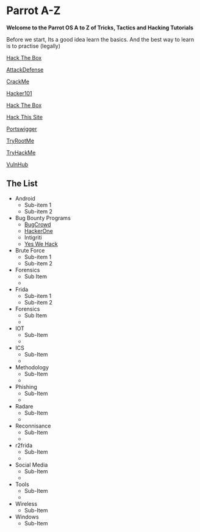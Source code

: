 # Parrot A-Z 

__Welcome to the Parrot OS A to Z of Tricks, Tactics and Hacking Tutorials__

Before we start, Its a good idea learn the basics. And the best way to learn is to practise (legally)

[Hack The Box](https://academy.hackthebox.eu/catalogue/)

[AttackDefense](https://attackdefense.com/)

[CrackMe](https://crackmes.one/)

[Hacker101](https://www.hacker101.com/)

[Hack The Box](https://www.hackthebox.eu/)

[Hack This Site](https://www.hackthissite.org/missions/basic/)

[Portswigger](https://portswigger.net/web-security/dashboard/)

[TryRootMe](https://www.root-me.org/)

[TryHackMe](https://tryhackme.com/)

[VulnHub](https://www.vulnhub.com/)

## The List
 
- Android
  - Sub-item 1
  - Sub-item 2
- Bug Bounty Programs
  - <a href="https://www.bugcrowd.com/">BugCrowd</a>
  - <a href="https://www.hackerone.com/">HackerOne</a>
  - <a hrer="https://www.intigriti.com/">Intigriti</a>
  - <a href="https://www.yeswehack.com/">Yes We Hack</a>
- Brute Force
  - Sub-item 1
  - Sub-item 2
- Forensics
  - Sub Item
  -
- Frida
  - Sub-item 1
  - Sub-item 2
- Forensics
  - Sub Item
  -
- IOT
  - Sub-Item
  -
- ICS
  - Sub-Item
  -
- Methodology
  - Sub-Item
  -
- Phishing
  - Sub-Item
  -
- Radare
  - Sub-Item
  -
- Reconnisance
  - Sub-Item
  - 
- r2frida
  - Sub-Item
  -
- Social Media
  - Sub-Item
  -
- Tools
  - Sub-Item
  -
- Wireless
  - Sub-Item
- Windows
  - Sub-Item
